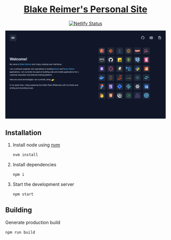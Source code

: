 <h1 align="center">
  <a href="https://blakereimer.com" target="_blank">
    Blake Reimer's Personal Site
  </a>
</h1>
<p align="center">
  <a href="https://app.netlify.com/sites/blakereimer/deploys" target="_blank">
    <img src="https://api.netlify.com/api/v1/badges/1963b488-7b78-48c9-9e2d-6fb5e47ab3af/deploy-status" alt="Netlify Status" />
  </a>
</p>

![demo](https://raw.githubusercontent.com/ApolloEagle/personal-site/main/src/assets/demo.png)

## Installation

1. Install node using [nvm](https://github.com/nvm-sh/nvm)

   ```sh
   nvm install
   ```

2. Install dependencies

   ```sh
   npm i
   ```

3. Start the development server

   ```sh
   npm start
   ```

## Building

Generate production build

   ```sh
   npm run build
   ```
